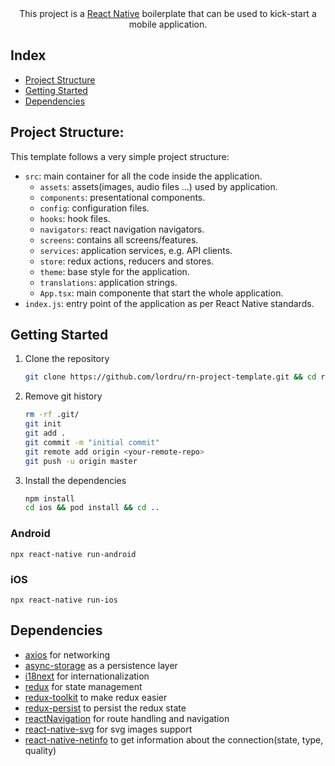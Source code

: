 <div align="center">This project is a <a href="https://reactnative.dev/">React Native</a> boilerplate that can be used to kick-start a mobile application.</div>

## Index
   - [Project Structure](#project-structure)
   - [Getting Started](#getting-started)
   - [Dependencies](#dependencies)

## <a name="project-structure"></a>Project Structure:
This template follows a very simple project structure:
- `src`: main container for all the code inside the application.
  - `assets`: assets(images, audio files ...) used by application. 
  - `components`: presentational components. 
  - `config`: configuration files. 
  - `hooks`: hook files.
  - `navigators`: react navigation navigators.
  - `screens`: contains all screens/features. 
  - `services`: application services, e.g. API clients.
  - `store`: redux actions, reducers and stores. 
  - `theme`: base style for the application.
  - `translations`: application strings.
  - `App.tsx`: main componente that start the whole application.
- `index.js`: entry point of the application as per React Native standards.

## <a name="getting-started"></a>Getting Started
1. Clone the repository
    ```sh
    git clone https://github.com/lordru/rn-project-template.git && cd rn-project-template
    ```
2. Remove git history
    ```bash
    rm -rf .git/
    git init
    git add .
    git commit -m "initial commit"
    git remote add origin <your-remote-repo>
    git push -u origin master
    ```
3. Install the dependencies
    ```bash
    npm install
    cd ios && pod install && cd ..
    ```
### Android
``` 
npx react-native run-android
```

### iOS
```
npx react-native run-ios
```

## <a name="dependencies"></a>Dependencies
- [axios](https://github.com/axios/axios) for networking
- [async-storage](https://github.com/react-native-async-storage/async-storage) as a persistence layer
- [i18next](https://www.i18next.com/) for internationalization
- [redux](https://redux.js.org/) for state management 
- [redux-toolkit](https://redux-toolkit.js.org/) to make redux easier
- [redux-persist](https://github.com/rt2zz/redux-persist) to persist the redux state
- [reactNavigation](https://reactnavigation.org/) for route handling and navigation
- [react-native-svg](https://github.com/react-native-svg/react-native-svg) for svg images support
- [react-native-netinfo](https://github.com/react-native-netinfo/react-native-netinfo) to get information about the connection(state, type, quality)
